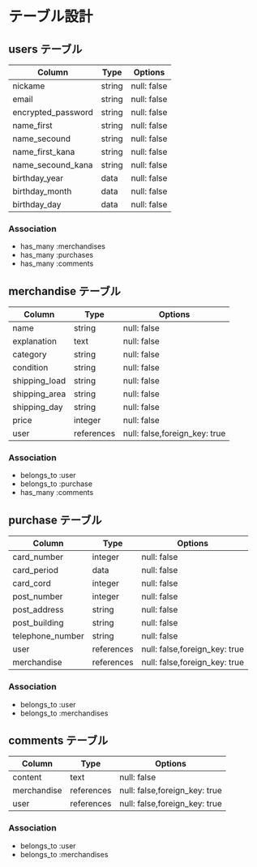 # テーブル設計

## users テーブル

| Column             | Type   | Options     |
| ------------------ | ------ | ----------- |
| nickame            | string | null: false |
| email              | string | null: false |
| encrypted_password | string | null: false |
| name_first         | string | null: false |
| name_secound       | string | null: false |
| name_first_kana    | string | null: false |
| name_secound_kana  | string | null: false |
| birthday_year      | data   | null: false |
| birthday_month     | data   | null: false |
| birthday_day       | data   | null: false |

### Association

- has_many :merchandises
- has_many :purchases
- has_many :comments

## merchandise テーブル

| Column       | Type       | Options                       |
| ------------ | ---------- | ----------------------------- |
| name         | string     | null: false                   |
| explanation  | text       | null: false                   |
| category     | string     | null: false                   |
| condition    | string     | null: false                   |
| shipping_load| string     | null: false                   |
| shipping_area| string     | null: false                   |
| shipping_day | string     | null: false                   |
| price        | integer    | null: false                   |
| user         | references | null: false,foreign_key: true |


### Association

- belongs_to :user
- belongs_to :purchase
- has_many :comments

## purchase テーブル

| Column           | Type       | Options                       |
| ---------------- | ---------- | ----------------------------- |
| card_number      | integer    | null: false                   |
| card_period      | data       | null: false                   |
| card_cord        | integer    | null: false                   |
| post_number      | integer    | null: false                   |
| post_address     | string     | null: false                   |
| post_building    | string     | null: false                   |
| telephone_number | string     | null: false                   |
| user             | references | null: false,foreign_key: true |
| merchandise      | references | null: false,foreign_key: true |


### Association

- belongs_to :user
- belongs_to :merchandises

## comments テーブル

| Column     | Type       | Options                       |
| ---------- | ---------- | ----------------------------- |
| content    | text       | null: false                   |
| merchandise| references | null: false,foreign_key: true |
| user       | references | null: false,foreign_key: true |

### Association

- belongs_to :user
- belongs_to :merchandises